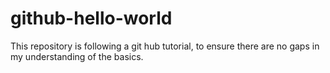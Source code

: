 # github-hello-world
This repository is following a git hub tutorial, to ensure there are no gaps in my understanding of the basics.
